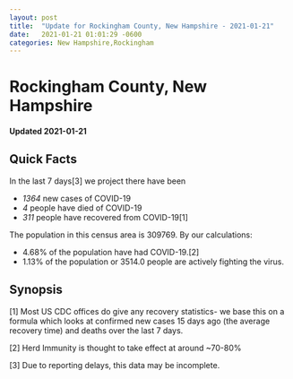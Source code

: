 ```yaml
---
layout: post
title:  "Update for Rockingham County, New Hampshire - 2021-01-21"
date:   2021-01-21 01:01:29 -0600
categories: New Hampshire,Rockingham
---
```


# Rockingham County, New Hampshire
#### Updated 2021-01-21

## Quick Facts

In the last 7 days[3] we project there have been
- *1364* new cases of COVID-19
- *4* people have died of COVID-19
- *311* people have recovered from COVID-19[1]

The population in this census area is 309769. By our calculations:
- 4.68% of the population have had COVID-19.[2]
- 1.13% of the population or 3514.0 people are actively fighting the virus.

## Synopsis




[1] Most US CDC offices do give any recovery statistics- we base this on a formula which looks at confirmed new cases
15 days ago (the average recovery time) and deaths over the last 7 days.

[2] Herd Immunity is thought to take effect at around ~70-80%

[3] Due to reporting delays, this data may be incomplete.
 
    